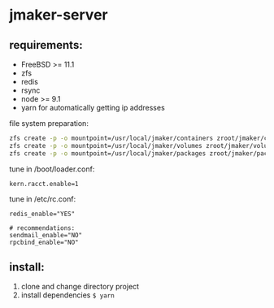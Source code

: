 # jmaker-server

## requirements:

- FreeBSD >= 11.1
- zfs
- redis
- rsync
- node >= 9.1
- yarn
for automatically getting ip addresses

file system preparation:
```sh
zfs create -p -o mountpoint=/usr/local/jmaker/containers zroot/jmaker/containers
zfs create -p -o mountpoint=/usr/local/jmaker/volumes zroot/jmaker/volumes
zfs create -p -o mountpoint=/usr/local/jmaker/packages zroot/jmaker/packages
```

tune in /boot/loader.conf:
```
kern.racct.enable=1
```

tune in /etc/rc.conf:
```
redis_enable="YES"

# recommendations:
sendmail_enable="NO"
rpcbind_enable="NO"
```

## install:
1. clone and change directory project
2. install dependencies `$ yarn`

